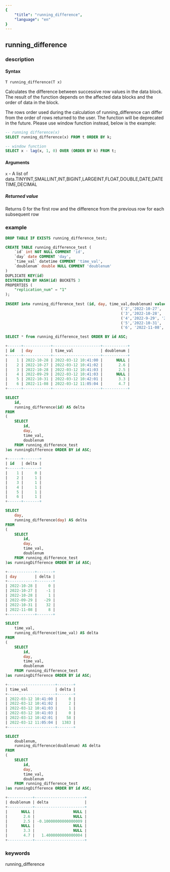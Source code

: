 ```yaml
---
{
    "title": "running_difference",
    "language": "en"
}
---
```


<!-- 
Licensed to the Apache Software Foundation (ASF) under one
or more contributor license agreements.  See the NOTICE file
distributed with this work for additional information
regarding copyright ownership.  The ASF licenses this file
to you under the Apache License, Version 2.0 (the
"License"); you may not use this file except in compliance
with the License.  You may obtain a copy of the License at
  http://www.apache.org/licenses/LICENSE-2.0
Unless required by applicable law or agreed to in writing,
software distributed under the License is distributed on an
"AS IS" BASIS, WITHOUT WARRANTIES OR CONDITIONS OF ANY
KIND, either express or implied.  See the License for the
specific language governing permissions and limitations
under the License.
-->

## running_difference

### description
#### Syntax

`T running_difference(T x)`

Calculates the difference between successive row values ​​in the data block. 
The result of the function depends on the affected data blocks and the order of data in the block.

The rows order used during the calculation of running_difference can differ from the order of rows returned to the user. The function will be deprecated in the future. Please use window function instead, below is the example:
```sql
-- running difference(x)
SELECT running_difference(x) FROM t ORDER BY k;

-- window function
SELECT x - lag(x, 1, 0) OVER (ORDER BY k) FROM t;
```

#### Arguments
`x` - A list of data.TINYINT,SMALLINT,INT,BIGINT,LARGEINT,FLOAT,DOUBLE,DATE,DATETIME,DECIMAL

##### Returned value
Returns 0 for the first row and the difference from the previous row for each subsequent row

### example

```sql
DROP TABLE IF EXISTS running_difference_test;

CREATE TABLE running_difference_test (
    `id` int NOT NULL COMMENT 'id',
    `day` date COMMENT 'day', 
    `time_val` datetime COMMENT 'time_val',
    `doublenum` double NULL COMMENT 'doublenum'
)
DUPLICATE KEY(id) 
DISTRIBUTED BY HASH(id) BUCKETS 3 
PROPERTIES ( 
    "replication_num" = "1"
); 
                                                  
INSERT into running_difference_test (id, day, time_val,doublenum) values ('1', '2022-10-28', '2022-03-12 10:41:00', null),
                                                   ('2','2022-10-27', '2022-03-12 10:41:02', 2.6),
                                                   ('3','2022-10-28', '2022-03-12 10:41:03', 2.5),
                                                   ('4','2022-9-29', '2022-03-12 10:41:03', null),
                                                   ('5','2022-10-31', '2022-03-12 10:42:01', 3.3),
                                                   ('6', '2022-11-08', '2022-03-12 11:05:04', 4.7); 

SELECT * from running_difference_test ORDER BY id ASC;

+------+------------+---------------------+-----------+
| id   | day        | time_val            | doublenum |
+------+------------+---------------------+-----------+
|    1 | 2022-10-28 | 2022-03-12 10:41:00 |      NULL |
|    2 | 2022-10-27 | 2022-03-12 10:41:02 |       2.6 |
|    3 | 2022-10-28 | 2022-03-12 10:41:03 |       2.5 |
|    4 | 2022-09-29 | 2022-03-12 10:41:03 |      NULL |
|    5 | 2022-10-31 | 2022-03-12 10:42:01 |       3.3 |
|    6 | 2022-11-08 | 2022-03-12 11:05:04 |       4.7 |
+------+------------+---------------------+-----------+

SELECT
    id,
    running_difference(id) AS delta
FROM
(
    SELECT
        id,
        day,
        time_val,
        doublenum
    FROM running_difference_test
)as runningDifference ORDER BY id ASC;

+------+-------+
| id   | delta |
+------+-------+
|    1 |     0 |
|    2 |     1 |
|    3 |     1 |
|    4 |     1 |
|    5 |     1 |
|    6 |     1 |
+------+-------+

SELECT
    day,
    running_difference(day) AS delta
FROM
(
    SELECT
        id,
        day,
        time_val,
        doublenum
    FROM running_difference_test
)as runningDifference ORDER BY id ASC;

+------------+-------+
| day        | delta |
+------------+-------+
| 2022-10-28 |     0 |
| 2022-10-27 |    -1 |
| 2022-10-28 |     1 |
| 2022-09-29 |   -29 |
| 2022-10-31 |    32 |
| 2022-11-08 |     8 |
+------------+-------+

SELECT
    time_val,
    running_difference(time_val) AS delta
FROM
(
    SELECT
        id,
        day,
        time_val,
        doublenum
    FROM running_difference_test
)as runningDifference ORDER BY id ASC;

+---------------------+-------+
| time_val            | delta |
+---------------------+-------+
| 2022-03-12 10:41:00 |     0 |
| 2022-03-12 10:41:02 |     2 |
| 2022-03-12 10:41:03 |     1 |
| 2022-03-12 10:41:03 |     0 |
| 2022-03-12 10:42:01 |    58 |
| 2022-03-12 11:05:04 |  1383 |
+---------------------+-------+

SELECT
    doublenum,
    running_difference(doublenum) AS delta
FROM
(
    SELECT
        id,
        day,
        time_val,
        doublenum
    FROM running_difference_test
)as runningDifference ORDER BY id ASC;

+-----------+----------------------+
| doublenum | delta                |
+-----------+----------------------+
|      NULL |                 NULL |
|       2.6 |                 NULL |
|       2.5 | -0.10000000000000009 |
|      NULL |                 NULL |
|       3.3 |                 NULL |
|       4.7 |   1.4000000000000004 |
+-----------+----------------------+

```

### keywords

running_difference